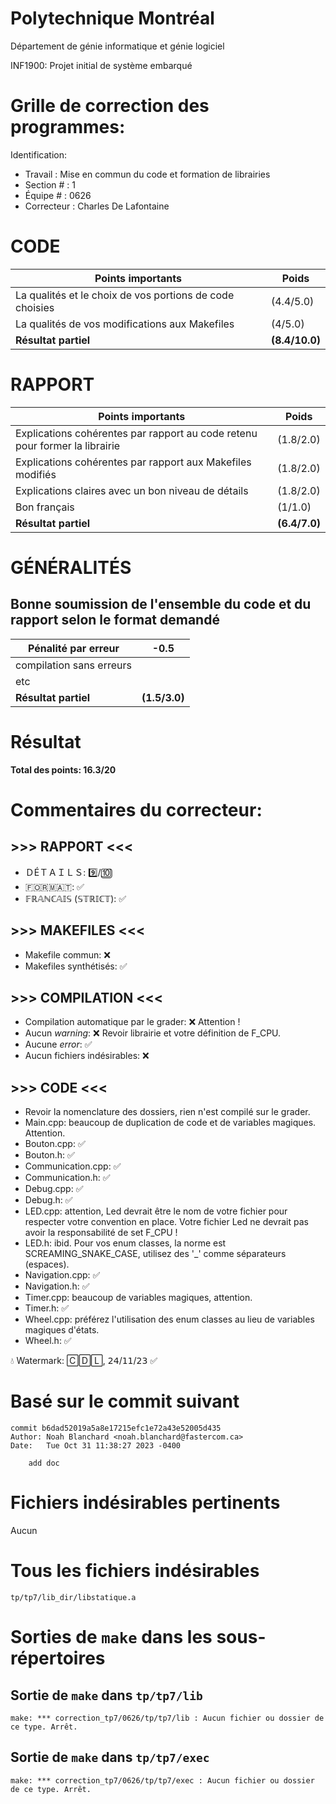 # Polytechnique Montréal

Département de génie informatique et génie logiciel

INF1900: Projet initial de système embarqué

# Grille de correction des programmes:

Identification:
+ Travail    : Mise en commun du code et formation de librairies
+ Section #  : 1
+ Équipe #   : 0626
+ Correcteur : Charles De Lafontaine

# CODE

| Points importants                                        | Poids       |
| -------------------------------------------------------- | ----------- |
| La qualités et le choix de vos portions de code choisies | (4.4/5.0)      |
| La qualités de vos modifications aux Makefiles           | (4/5.0)      |
| __Résultat partiel__                                     | __(8.4/10.0)__ |

# RAPPORT

| Points importants                                                           | Poids      |
| --------------------------------------------------------------------------- | ---------- |
| Explications cohérentes par rapport au code retenu pour former la librairie | (1.8/2.0)     |
| Explications cohérentes par rapport aux Makefiles modifiés                  | (1.8/2.0)     |
| Explications claires avec un bon niveau de détails                          | (1.8/2.0)     |
| Bon français                                                                | (1/1.0)     |
| __Résultat partiel__                                                        | __(6.4/7.0)__ |

# GÉNÉRALITÉS
## Bonne soumission de l'ensemble du code et du rapport selon le format demandé 

| Pénalité par erreur      | -0.5       |
| ------------------------ | ---------- |
| compilation sans erreurs |            |
| etc                      |            |
| __Résultat partiel__     | __(1.5/3.0)__ |


# Résultat

__Total des points: 16.3/20__

# Commentaires du correcteur:

## >>> RAPPORT <<< 

- ＤÉＴＡＩＬＳ:      9️⃣/🔟
- 🇫​​🇴​​🇷​​🇲​​🇦​​🇹​:       ✅
- 𝔽ℝ𝔸ℕℂ𝔸𝕀𝕊 (𝕊𝕋ℝ𝕀ℂ𝕋): ✅

## >>> MAKEFILES <<< 

- Makefile commun:         ❌
- Makefiles synthétisés:   ✅

## >>> COMPILATION <<< 

- Compilation automatique par le grader:  ❌ Attention !
- Aucun *warning*:                        ❌ Revoir librairie et votre définition de F_CPU.
- Aucune *error*:                         ✅
- Aucun fichiers indésirables:            ❌

## >>> CODE <<< 

- Revoir la nomenclature des dossiers, rien n'est compilé sur le grader.
- Main.cpp:             beaucoup de duplication de code et de variables magiques. Attention.
- Bouton.cpp:           ✅
- Bouton.h:             ✅
- Communication.cpp:    ✅
- Communication.h:      ✅
- Debug.cpp:            ✅
- Debug.h:              ✅
- LED.cpp:              attention, Led devrait être le nom de votre fichier pour respecter votre convention en place. Votre fichier Led ne devrait pas avoir la responsabilité de set F_CPU !
- LED.h:                ibid. Pour vos enum classes, la norme est SCREAMING_SNAKE_CASE, utilisez des '_' comme séparateurs (espaces).
- Navigation.cpp:       ✅
- Navigation.h:         ✅
- Timer.cpp:            beaucoup de variables magiques, attention.
- Timer.h:              ✅
- Wheel.cpp:            préférez l'utilisation des enum classes au lieu de variables magiques d'états.
- Wheel.h:              ✅

💧 Watermark: 🄲🄳🄻, 𝟤𝟦/𝟣𝟣/𝟤𝟥 ✅

# Basé sur le commit suivant
```
commit b6dad52019a5a8e17215efc1e72a43e52005d435
Author: Noah Blanchard <noah.blanchard@fastercom.ca>
Date:   Tue Oct 31 11:38:27 2023 -0400

    add doc
```

# Fichiers indésirables pertinents
Aucun

# Tous les fichiers indésirables
```
tp/tp7/lib_dir/libstatique.a
```

# Sorties de `make` dans les sous-répertoires

## Sortie de `make` dans `tp/tp7/lib`
```
make: *** correction_tp7/0626/tp/tp7/lib : Aucun fichier ou dossier de ce type. Arrêt.

```

## Sortie de `make` dans `tp/tp7/exec`
```
make: *** correction_tp7/0626/tp/tp7/exec : Aucun fichier ou dossier de ce type. Arrêt.

```
